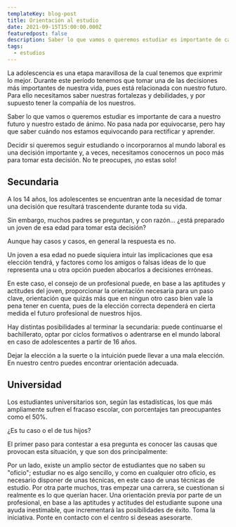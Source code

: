 ```yaml
---
templateKey: blog-post
title: Orientación al estudio
date: 2021-09-15T15:00:00.000Z
featuredpost: false
description: Saber lo que vamos o queremos estudiar es importante de cara a nuestro futuro y nuestro estado de ánimo.
tags:
  - estudios
---
```


La adolescencia es una etapa maravillosa de la cual tenemos que exprimir lo mejor. Durante este período tenemos que tomar una de las decisiones más importantes de nuestra vida, pues está relacionada con nuestro futuro. Para ello necesitamos saber nuestras fortalezas y debilidades, y por supuesto tener la compañía de los nuestros.

Saber lo que vamos o queremos estudiar es importante de cara a nuestro futuro y nuestro estado de ánimo. No pasa nada por equivocarse, pero hay que saber cuándo nos estamos equivocando para rectificar y aprender.

Decidir si queremos seguir estudiando o incorporarnos al mundo laboral es una decisión importante y, a veces, necesitamos conocernos un poco más para tomar esta decisión. No te preocupes, ¡no estas solo!

## Secundaria

A los 14 años, los adolescentes se encuentran ante la necesidad de tomar una decisión que resultará trascendente durante toda su vida.

Sin embargo, muchos padres se preguntan, y con razón... ¿está preparado un joven de esa edad para tomar esta decisión?

Aunque hay casos y casos, en general la respuesta es no.

Un joven a esa edad no puede siquiera intuir las implicaciones que esa elección tendrá, y factores como los amigos o falsas ideas de lo que representa una u otra opción pueden abocarlos a decisiones erróneas.

En este caso, el consejo de un profesional puede, en base a las aptitudes y actitudes del joven, proporcionar la orientación necesaria para un paso clave, orientación que quizás más que en ningun otro caso bien vale la pena tener en cuenta, pues de la elección correcta dependerá en cierta medida el futuro profesional de nuestros hijos.

Hay distintas posibilidades al terminar la secundaria: puede continuarse el bachillerato, optar por ciclos formativos o adentrarse en el mundo laboral en caso de adolescentes a partir de 16 años.

Dejar la elección a la suerte o la intuición puede llevar a una mala elección. En nuestro centro puedes encontrar orientación adecuada.

## Universidad

Los estudiantes universitarios son, según las estadísticas, los que más ampliamente sufren el fracaso escolar, con porcentajes tan preocupantes como el 50%.

¿Es tu caso o el de tus hijos?

El primer paso para contestar a esa pregunta es conocer las causas que provocan esta situación, y que son dos principalmente:

Por un lado, existe un amplio sector de estudiantes que no saben su "oficio"; estudiar no es algo sencillo, y como en cualquier otro oficio, es necesario disponer de unas técnicas, en este caso de unas técnicas de estudio.
Por otra parte muchos, tras empezar una carrera, se cuestionan si realmente es lo que querían hacer. Una orientación previa por parte de un profesional, en base a las aptitudes y actitudes del estudiante supone una ayuda inestimable, que incrementará las posibilidades de éxito.
Toma la iniciativa. Ponte en contacto con el centro si deseas asesorarte.
